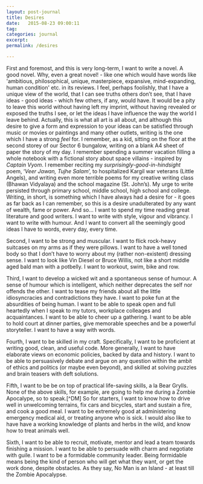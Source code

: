 ```yaml
---
layout: post-journal
title: Desires
date:   2015-08-23 09:00:11
tag: 
categories: journal
excerpt: 
permalink: /desires

---
```


First and foremost, and this is very long-term, I want to write a novel. A good novel. Why, even a great novel! -  like one which would have words like 'ambitious, philosophical, unique, masterpiece, expansive, mind-expanding, human condition' etc. in its reviews. I feel, perhaps foolishly, that I have a unique view of the world, that I can see truths others don’t see, that I have ideas - good ideas - which few others, if any, would have. It would be a pity to leave this world without having left my imprint, without having revealed or exposed the truths I see, or let the ideas I have influence the way the world I leave behind. Actually, this is what all art is all about, and although this desire to give a form and expression to your ideas can be satisfied through music or movies or paintings and many other outlets, writing is the one which I have a strong *feel* for. I remember, as a kid, sitting on the floor at the second storey of our Sector 6 bungalow, writing on a blank A4 sheet of paper the story of my day. I remember spending a summer vacation filling a whole notebook with a fictional story about space villains - inspired by *Captain Vyom*. I remember reciting my *surprisingly-good-in-hindsight* poem, ‘*Veer Jawan, Tujhe Salam*’, to hospitalized Kargil war veterans (Little Angels), and writing even more terrible poems for my creative writing class (Bhawan Vidyalaya) and the school magazine (St. John’s). My urge to write persisted through primary school, middle school, high school and college.  Writing, in short, is something which I have always had a desire for - it goes as far back as I can remember, so this is a desire unadulterated by any want of wealth, fame or power. And so... I want to spend my time reading great literature and good writers. I want to write with style, vigour and vibrancy. I want to write with humour. And I want to convert all the seemingly good ideas I have to words, every day, every time.

Second, I want to be strong and muscular. I want to flick rock-heavy suitcases on my arms as if they were pillows. I want to have  a well toned body so that I don’t have to worry about my (rather non-existent) dressing sense. I want to look like Vin Diesel or Bruce Willis, not like a short middle aged bald man with a potbelly. I want to workout, swim, bike and row.

Third, I want to develop a wicked wit and a spontaneous sense of humour. A sense of humour which is intelligent, which neither deprecates the self nor offends the other. I want to tease my friends about all the little idiosyncracies and contradictions they have. I want to poke fun at the absurdities of being human. I want to be able to speak open and full heartedly when I speak to my tutors, workplace colleages and acquaintances. I want to be able to cheer up a gathering. I want to be able to hold court at dinner parties, give memorable speeches and be a powerful storyteller.  I want to have a way with words. 

Fourth, I want to be skilled in my craft. Specifically, I want to be proficient at writing good, clean, and useful code. More generally, I want to have elaborate views on economic policies, backed by data and history. I want to be able to persuasively debate and argue on any question within the ambit of ethics and politics (or maybe even beyond), and skilled at solving puzzles and brain teasers with deft solutions. 

Fifth, I want to be be on top of practical life-saving skills, a la Bear Grylls. None of the above skills, for example, are going to help me during a Zombie Apocalype, so to speak.[^DM] So for starters, I want to know how to drive well in unwelcoming terrains, fix cars and bicycles, start and sustain a fire, and cook a good meal. I want to be extremely good at administering emergency medical aid, or treating anyone who is sick. I would also like to have have a working knowledge of plants and herbs in the wild, and know how to treat animals well.


Sixth, I want to be able to recruit, motivate, mentor and lead a team towards finishing a mission. I want to be able to persuade with charm and negotiate with guile. I want to be a formidable community leader. Being formidable means being the kind of person who will get what they want, or get the work done, despite obstacles. As they say, No Man is an Island - at least till the Zombie Apocalypse. 






